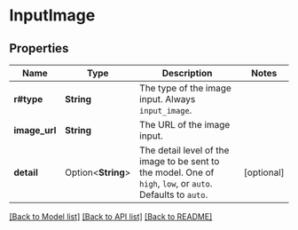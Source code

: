 # InputImage

## Properties

Name | Type | Description | Notes
------------ | ------------- | ------------- | -------------
**r#type** | **String** | The type of the image input. Always `input_image`.  | 
**image_url** | **String** | The URL of the image input.  | 
**detail** | Option<**String**> | The detail level of the image to be sent to the model. One of `high`, `low`, or `auto`. Defaults to `auto`.  | [optional]

[[Back to Model list]](../README.md#documentation-for-models) [[Back to API list]](../README.md#documentation-for-api-endpoints) [[Back to README]](../README.md)


